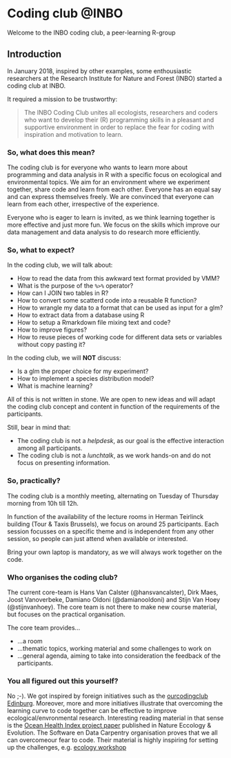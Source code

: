 # Coding club @INBO

Welcome to the INBO coding club, a peer-learning R-group

## Introduction

In January 2018, inspired by other examples, some enthousiastic researchers at the Research Institute for Nature and Forest (INBO) started a coding club at INBO.

It required a mission to be trustworthy:

> The INBO Coding Club unites all ecologists, researchers and coders  who want to develop their (R) programming skills in a pleasant and supportive environment in order to replace the fear for coding with inspiration and motivation to learn. 

### So, what does this mean?

The coding club is for everyone who wants to learn more about programming and data analysis in R with a specific focus on ecological and environmental topics. We aim for an environment where we experiment together, share code and learn from each other. Everyone has an equal say and can express themselves freely. We are convinced that everyone can learn from each other, irrespective of the experience.

Everyone who is eager to learn is invited, as we think learning together is more effective and just more fun. We focus on the skills which improve our data management and data analysis to do research more efficiently.

### So, what to expect?

In the coding club, we will talk about:

- How to read the data from this awkward text format provided by VMM?
- What is the purpose of the `%>%` operator?
- How can I JOIN two tables in R?
- How to convert some scatterd code into a reusable R function?
- How to wrangle my data to a format that can be used as input for a glm?
- How to extract data from a database using R
- How to setup a Rmarkdown file mixing text and code?
- How to improve figures?
- How to reuse pieces of working code for different data sets or variables without copy pasting it?

In the coding club, we will __NOT__ discuss:

- Is a glm the proper choice for my experiment?
- How to implement a species distribution model?
- What is machine learning?

All of this is not written in stone. We are open to new ideas and will adapt the coding club concept and content in function of the requirements of the participants.

Still, bear in mind that:

- The coding club is not a _helpdesk_, as our goal is the effective interaction among all participants.
- The coding club is not a _lunchtalk_, as we work hands-on and do not focus on presenting information.

### So, practically?

The coding club is a monthly meeting, alternating on Tuesday of Thursday morning from 10h till 12h.

In function of the availability of the lecture rooms in Herman Teirlinck building (Tour & Taxis Brussels), we focus on around 25 participants. Each session focusses on a specific theme and is independent from any other session, so people can just attend when available or interested.

Bring your own laptop is mandatory, as we will always work together on the code.


### Who organises the coding club?

The current core-team is Hans Van Calster (@hansvancalster), Dirk Maes, Joost Vanoverbeke, Damiano Oldoni (@damianooldoni) and Stijn Van Hoey (@stijnvanhoey). The core team is not there to make new course material, but focuses on the practical organisation. 

The core team provides...

* ...a room
* ...thematic topics, working material and some challenges to work on
* ...general agenda, aiming to take into consideration the feedback of the participants.

### You all figured out this yourself?

No ;-). We got inspired by foreign initiatives such as the  [ourcodingclub Edinburg](https://ourcodingclub.github.io/). Moreover, more and more initiatives illustrate that overcoming the learning curve to code together can be effective to improve ecological/envronmental research. Interesting reading material in that sense is the [Ocean Health Index project paper](https://www.nature.com/articles/s41559-017-0160) published in Nature Eccology & Evolution. The Software en Data Carpentry organisation proves that we all can overcomeour fear to code. Their material is highly inspiring for setting up the challenges, e.g. [ecology workshop](http://www.datacarpentry.org/lessons/#ecology-workshop)

